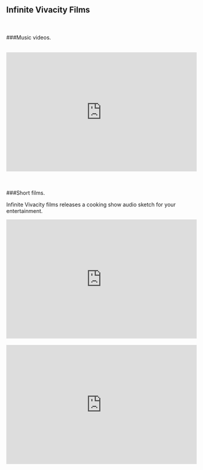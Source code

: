 ## Infinite Vivacity Films
</br>
</br>
###Music videos.
</br>
</br>
<p>
<iframe width="100%" height="315" src="https://www.youtube.com/embed/videoseries?list=PLgku7XgQ1eMbqU7dOANI_DJGsXHAATQrI" frameBorder="0" allowfullscreen></iframe>
</p>
</br>
</br>
###Short films.
<p>Infinite Vivacity films releases a cooking show audio sketch for your entertainment.</p>
<iframe width="100%" height="315" src="https://www.youtube.com/embed/FbGvxE3g6AQ" frameBorder="0" allowfullscreen></iframe>
</br>
</br>
<iframe width="100%" height="315" src="https://www.youtube.com/embed/videoseries?list=PLgku7XgQ1eMbIoWZE7BgPkGlN6NwYMZCl" frameBorder="0" allowfullscreen></iframe>

